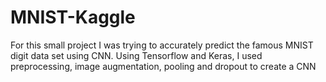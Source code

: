 # MNIST-Kaggle
For this small project I was trying to accurately predict the famous MNIST digit data set using CNN. Using Tensorflow and Keras, I used preprocessing, image augmentation, pooling and dropout to create a CNN
